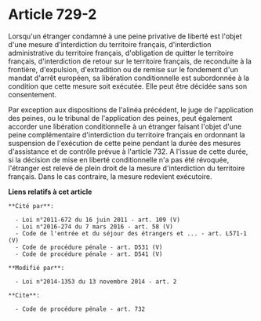 # Article 729-2

Lorsqu'un étranger condamné à une peine privative de liberté est l'objet d'une mesure      d'interdiction du territoire
français, d'interdiction administrative du territoire français, d'obligation de quitter le territoire français,
d'interdiction de retour sur le territoire français, de reconduite à la frontière, d'expulsion, d'extradition ou de remise
sur le fondement d'un mandat d'arrêt européen, sa libération conditionnelle est subordonnée à la condition que cette mesure
soit exécutée. Elle peut être décidée sans son consentement. 

Par exception aux dispositions de l'alinéa précédent, le juge de l'application des peines, ou le tribunal de l'application
des peines, peut également accorder une libération conditionnelle à un étranger faisant l'objet d'une peine complémentaire
d'interdiction du territoire français en ordonnant la suspension de l'exécution de cette peine pendant la durée des mesures
d'assistance et de contrôle prévue à l'article 732. A l'issue de cette durée, si la décision de mise en liberté
conditionnelle n'a pas été révoquée, l'étranger est relevé de plein droit de la mesure d'interdiction du territoire français.
Dans le cas contraire, la mesure redevient exécutoire.

**Liens relatifs à cet article**

	**Cité par**:

	  - Loi n°2011-672 du 16 juin 2011 - art. 109 (V)
	  - Loi n°2016-274 du 7 mars 2016 - art. 58 (V)
	  - Code de l'entrée et du séjour des étrangers et ... - art. L571-1 (V)
	  - Code de procédure pénale - art. D531 (V)
	  - Code de procédure pénale - art. D541 (V)

	**Modifié par**:

	  - Loi n°2014-1353 du 13 novembre 2014 - art. 2

	**Cite**:

	  - Code de procédure pénale - art. 732

